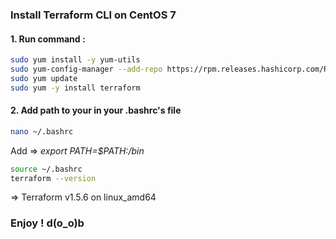 ### Install Terraform CLI on CentOS 7

#### 1. Run command :
```sh
sudo yum install -y yum-utils
sudo yum-config-manager --add-repo https://rpm.releases.hashicorp.com/RHEL/hashicorp.repo
sudo yum update
sudo yum -y install terraform
```
#### 2. Add path to your in your .bashrc's file
```sh
nano ~/.bashrc
```
Add => _export PATH=$PATH:/bin_

```sh
source ~/.bashrc
terraform --version
```
=> Terraform v1.5.6
on linux_amd64

### Enjoy ! d(o_o)b

